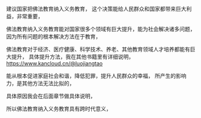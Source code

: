 建议国家把佛法教育纳入义务教育，
这个决策能给人民群众和国家都带来巨大利益，非常重要，

佛法教育纳入义务教育能对国家很多个领域有巨大提升，能为社会解决诸多问题，
因为所有问题的根本解决方法在于教育，

佛法教育对于经济、医疗健康、科学技术、养老、其他教育领域人才培养都能有巨大提升，
具体提升方法，我在其他书籍里有详细说明，
https://www.kancloud.cn/@luojiangtao

能从根本促进家庭社会和谐，降低犯罪，提升人民群众的幸福，
所产生的影响力，是其他方法无法比拟的，

具体原因我会在后面章节做具体说明，

所以佛法教育纳入义务教育具有跨时代意义，
